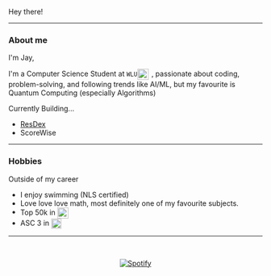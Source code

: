 Hey there!
___

### About me
I'm Jay, 

I'm a Computer Science Student at `WLU`<img src="" width="22" style="vertical-align: middle; margin-right: 6px;" />, passionate about coding, problem-solving, and following trends like AI/ML, but my favourite is Quantum Computing (especially Algorithms)

Currently Building...
- [ResDex](https://www.resdex.ca/) 
- ScoreWise

___

### Hobbies

Outside of my career
- I enjoy swimming (NLS certified)
- Love love love math, most definitely one of my favourite subjects.
- Top 50k in  <img src="https://static.wikia.nocookie.net/logopedia/images/d/db/Fortnite_S1.svg/revision/latest/scale-to-width-down/250?cb=20210330161743" width="22" style="vertical-align: middle; margin-right: 6px;" /> 
- ASC 3 in  <img src="https://www.citypng.com/public/uploads/preview/hd-valorant-official-symbol-sign-logo-png-701751694788082d3btqfskcj.png?v=2025061012" width="20" style="vertical-align: middle; margin-right: 6px;" /> 

___


&nbsp;<div align="center">
 [![Spotify](https://spotify-playing-cz99.vercel.app/api/spotify)](https://open.spotify.com/user/pateljy06)

</div>
